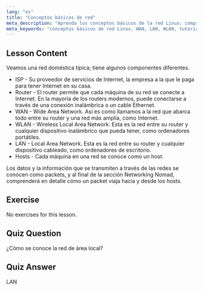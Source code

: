 ```yaml
---
lang: "es"
title: "Conceptos básicos de red"
meta_description: "Aprenda los conceptos básicos de la red Linux: comprenda WAN, LAN, WLAN, routers y hosts. ¡Comience su viaje de networking con esta guía para principiantes!"
meta_keywords: "conceptos básicos de red Linux, WAN, LAN, WLAN, tutorial de red, Linux para principiantes, guía de networking, conceptos de Linux"
---
```


## Lesson Content

Veamos una red doméstica típica; tiene algunos componentes diferentes.

- ISP - Su proveedor de servicios de Internet, la empresa a la que le paga para tener Internet en su casa.
- Router - El router permite que cada máquina de su red se conecte a Internet. En la mayoría de los routers modernos, puede conectarse a través de una conexión inalámbrica o un cable Ethernet.
- WAN - Wide Area Network. Así es como llamamos a la red que abarca todo entre su router y una red más amplia, como Internet.
- WLAN - Wireless Local Area Network. Esta es la red entre su router y cualquier dispositivo inalámbrico que pueda tener, como ordenadores portátiles.
- LAN - Local Area Network. Esta es la red entre su router y cualquier dispositivo cableado, como ordenadores de escritorio.
- Hosts - Cada máquina en una red se conoce como un host.

Los datos y la información que se transmiten a través de las redes se conocen como packets, y al final de la sección Networking Nomad, comprenderá en detalle cómo un packet viaja hacia y desde los hosts.

## Exercise

No exercises for this lesson.

## Quiz Question

¿Cómo se conoce la red de área local?

## Quiz Answer

LAN
